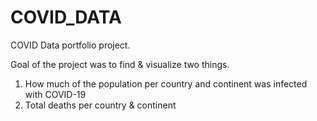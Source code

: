 # COVID_DATA

COVID Data portfolio project.

Goal of the project was to find & visualize two things.
  1. How much of the population per country and continent was infected with COVID-19
  2. Total deaths per country & continent 


